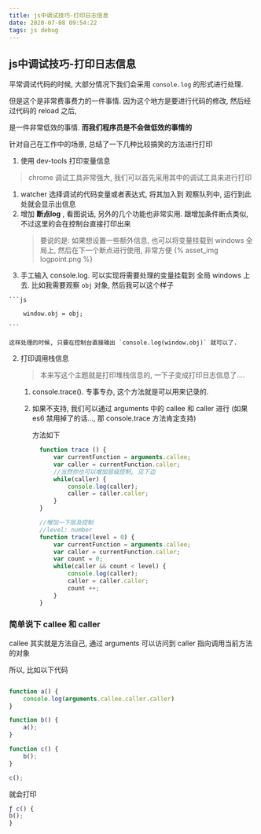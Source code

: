 ```yaml
---
title: js中调试技巧-打印日志信息
date: 2020-07-08 09:54:22
tags: js debug
---
```


## js中调试技巧-打印日志信息

平常调试代码的时候, 大部分情况下我们会采用 `console.log` 的形式进行处理.

但是这个是非常费事费力的一件事情. 因为这个地方是要进行代码的修改, 然后经过代码的 reload 之后,

是一件非常低效的事情. **而我们程序员是不会做低效的事情的**

针对自己在工作中的场景, 总结了一下几种比较搞笑的方法进行打印

1. 使用 dev-tools 打印变量信息
  > chrome 调试工具非常强大, 我们可以首先采用其中的调试工具来进行打印
  1. watcher  选择调试的代码变量或者表达式, 将其加入到 观察队列中, 运行到此处就会显示出信息
  2. 增加 **断点log** , 看图说话, 另外的几个功能也非常实用. 跟增加条件断点类似, 不过这里的会在控制台直接打印出来
     > 要说的是: 如果想设置一些额外信息, 也可以将变量挂载到 windows 全局上, 然后在下一个断点进行使用, 非常方便
   {% asset_img logpoint.png %}
  3. 手工输入 console.log. 可以实现将需要处理的变量挂载到 全局 windows 上去.
    比如我需要观察 `obj` 对象, 然后我可以这个样子

    ```js

        window.obj = obj;

    ```

    这样处理的时候, 只要在控制台直接输出 `console.log(window.obj)` 就可以了.
2. 打印调用栈信息
   > 本来写这个主题就是打印堆栈信息的, 一下子变成打印日志信息了....

   1. console.trace(). 专事专办, 这个方法就是可以用来记录的.
   2. 如果不支持, 我们可以通过 arguments 中的 callee 和 caller 进行 (如果 es6 禁用掉了的话..., 那 console.trace 方法肯定支持)

      方法如下
      ```js
        function trace () {
            var currentFunction = arguments.callee;
            var caller = currentFunction.caller;
            //当然你也可以增加层级控制, 见下边
            while(caller) {
                console.log(caller);
                caller = caller.caller;
            }
        }

        //增加一下层及控制
        //level: number
        function trace(level = 0) {
            var currentFunction = arguments.callee;
            var caller = currentFunction.caller;
            var count = 0;
            while(caller && count < level) {
                console.log(caller);
                caller = caller.caller;
                count ++;
            }
        }
      ```
### 简单说下 callee 和 caller

callee 其实就是方法自己, 通过 arguments 可以访问到
caller 指向调用当前方法的对象

所以, 比如以下代码

```js

function a() {
    console.log(arguments.callee.caller.caller)
}

function b() {
    a();
}

function c() {
    b();
}

c();
```

就会打印

```js
ƒ c() {
b();
}
```



